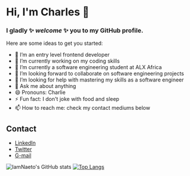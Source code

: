 # Hi, I'm Charles 👋 #

### I gladly ✨ _welcome_ ✨ you to my GitHub profile. ###

Here are some ideas to get you started:

- 🔭 I’m an entry level frontend developer
- 🔭 I’m currently working on my coding skills
- 🌱 I’m currently a software engineering student at ALX Africa
- 👯 I’m looking forward to collaborate on software engineering projects
- 🤔 I’m looking for help with mastering my skills as a software engineer
- 💬 Ask me about anything
- 😄 Pronouns: Charlie
- ⚡ Fun fact: I don't joke with food and sleep
- 📫 How to reach me: check my contact mediums below

## Contact ##
- [LinkedIn](https://linkedin.com/in/charles-obimnaetochukwu-egesionu/)
- [Twitter](https://twitter.com/naetocharlie/)
- [G-mail](mailto:egesionucharlesobimnaeto@gmail.com)

![IamNaeto's GitHub stats](https://github-readme-stats.vercel.app/api?username=IamNaeto&show_icons=true&theme=codeSTACKr)   [![Top Langs](https://github-readme-stats.vercel.app/api/top-langs/?username=IamNaeto&layout=compact)](https://github.com/IamNaeto/github-readme-stats)
